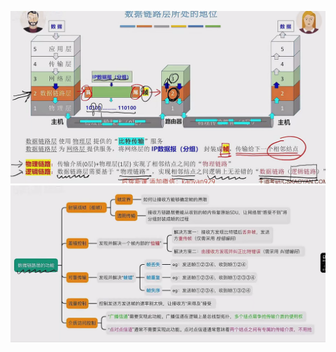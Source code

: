 ![](images/{EC834842-8405-483B-968B-D86EDC60BBC7}.png)![](images/{D6697B63-AB39-4966-B2C8-35F19E6F669C}.png)